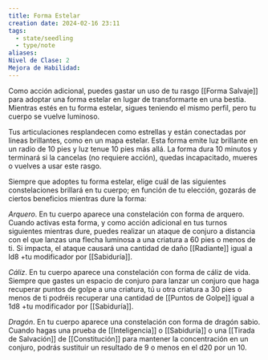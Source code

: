 ```yaml
---
title: Forma Estelar
creation date: 2024-02-16 23:11
tags:
  - state/seedling
  - type/note
aliases: 
Nivel de Clase: 2
Mejora de Habilidad:
---
```

Como acción adicional, puedes gastar un uso de tu rasgo [[Forma Salvaje]] para adoptar una forma
estelar en lugar de transformarte en una bestia. Mientras estés en tu forma estelar, sigues teniendo el mismo perfil, pero tu cuerpo se vuelve luminoso.

Tus articulaciones resplandecen como estrellas y están conectadas por lineas brillantes, como en un mapa estelar. Esta forma emite luz brillante en un radio de 10 pies y luz tenue 10 pies más allá. La forma dura 10 minutos y terminará si la cancelas (no requiere acción), quedas incapacitado, mueres o vuelves a usar este rasgo.

Siempre que adoptes tu forma estelar, elige cuál de las siguientes constelaciones brillará en tu
cuerpo; en función de tu elección, gozarás de ciertos beneficios mientras dure la forma:

*Arquero*. En tu cuerpo aparece una constelación con forma de arquero. Cuando activas esta forma, y como acción adicional en tus turnos siguientes mientras dure, puedes realizar un ataque de conjuro a distancia con el que lanzas una flecha luminosa a una criatura a 60 pies o menos de ti. Si impacta, el ataque causará una cantidad de daño [[Radiante]] igual a ld8 +tu modificador por [[Sabiduría]]. 

*Cáliz*. En tu cuerpo aparece una constelación con forma de cáliz de vida. Siempre que gastes un espacio de conjuro para lanzar un conjuro que haga recuperar puntos de golpe a una criatura, tú u otra criatura a 30 pies o menos de ti podréis recuperar una cantidad de [[Puntos de Golpe]] igual a 1d8 +tu modificador por [[Sabiduría]].

*Dragón*. En tu cuerpo aparece una constelación con forma de dragón sabio. Cuando hagas una
prueba de [[Inteligencia]] o [[Sabiduría]] o una [[Tirada de Salvación]] de [[Constitución]] para mantener la
concentración en un conjuro, podrás sustituir un resultado de 9 o menos en el d20 por un 10.
